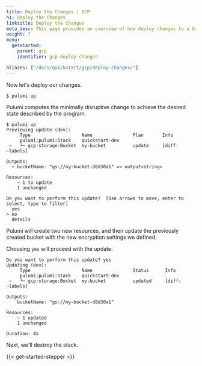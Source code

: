 ```yaml
---
title: Deploy the Changes | GCP
h1: Deploy the Changes
linktitle: Deploy the Changes
meta_desc: This page provides an overview of how deploy changes to a Google Cloud (GCP) project.
weight: 7
menu:
  getstarted:
    parent: gcp
    identifier: gcp-deploy-changes

aliases: ["/docs/quickstart/gcp/deploy-changes/"]
---
```


Now let's deploy our changes.

```bash
$ pulumi up
```

Pulumi computes the minimally disruptive change to achieve the desired state described by the program.

```
$ pulumi up
Previewing update (dev):
     Type                   Name               Plan       Info
     pulumi:pulumi:Stack    quickstart-dev
 ~   └─ gcp:storage:Bucket  my-bucket          update     [diff: ~labels]

Outputs:
  ~ bucketName: "gs://my-bucket-d8d30a1" => output<string>

Resources:
    ~ 1 to update
    1 unchanged

Do you want to perform this update?  [Use arrows to move, enter to select, type to filter]
  yes
> no
  details
```

Pulumi will create two new resources, and then update the previously created bucket with the new encryption settings we defined.

Choosing `yes` will proceed with the update.

```
Do you want to perform this update? yes
Updating (dev):
     Type                   Name               Status      Info
     pulumi:pulumi:Stack    quickstart-dev
 ~   └─ gcp:storage:Bucket  my-bucket          updated     [diff: ~labels]

Outputs:
    bucketName: "gs://my-bucket-d8d30a1"

Resources:
    ~ 1 updated
    1 unchanged

Duration: 4s
```

Next, we'll destroy the stack.

{{< get-started-stepper >}}
